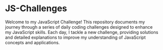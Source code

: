 # JS-Challenges
Welcome to my JavaScript Challenge! This repository documents my journey through a series of daily coding challenges designed to enhance my JavaScript skills. Each day, I tackle a new challenge, providing solutions and detailed explanations to improve my understanding of JavaScript concepts and applications.
